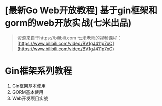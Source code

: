 # [最新Go Web开放教程] 基于gin框架和gorm的web开放实战(七米出品)



> 资源来自于https://bilibili.com 七米老师的视频课程： [https://www.bilibili.com/video/BV1gJ411p7xC](https://www.bilibili.com/video/BV1gJ411p7xC)



# Gin框架系列教程

1. Gin框架基本使用
2. GORM基本使用
3. Web开发项目实战









